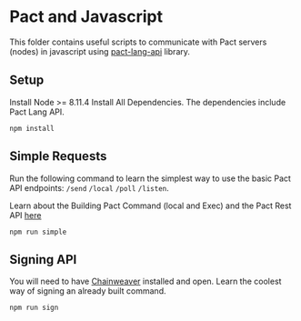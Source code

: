 # Pact and Javascript

This folder contains useful scripts to communicate with Pact servers (nodes) in javascript using [pact-lang-api](https://github.com/kadena-io/pact-lang-api) library.

## Setup
Install Node >= 8.11.4
Install All Dependencies. The dependencies include Pact Lang API.
```
npm install
```

## Simple Requests
Run the following command to learn the simplest way to use the basic Pact API endpoints: `/send` `/local` `/poll` `/listen`.

Learn about the Building Pact Command (local and Exec) and the Pact Rest API [here](https://pact-language.readthedocs.io/en/latest/pact-reference.html#rest-api)

```
npm run simple
```

## Signing API
You will need to have [Chainweaver](https://www.kadena.io/chainweaver) installed and open. Learn the coolest way of signing an already built command.
```
npm run sign
```
